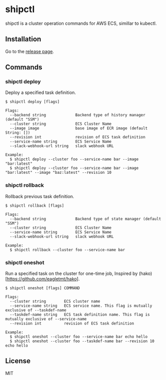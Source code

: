# shipctl

shipctl is a cluster operation commands for AWS ECS, simillar to kubectl.

## Installation

Go to the [release page](https://github.com/SKAhack/shipctl/releases).

## Commands

### shipctl deploy

Deploy a specified task definition.

```
$ shipctl deploy [flags]

Flags:
  --backend string             Backend type of history manager (default "SSM")
  --cluster string             ECS Cluster Name
  --image image                base image of ECR image (default String: [])
  --revision int               revision of ECS task definition
  --service-name string        ECS Service Name
  --slack-webhook-url string   slack webhook URL

Example:
  $ shipctl deploy --cluster foo --service-name bar --image "bar:latest"
  $ shipctl deploy --cluster foo --service-name bar --image "bar:latest" --image "baz:latest" --revision 10
```

### shipctl rollback

Rollback previous task definition.

```
$ shipctl rollback [flags]

Flags:
  --backend string             Backend type of state manager (default "SSM")
  --cluster string             ECS Cluster Name
  --service-name string        ECS Service Name
  --slack-webhook-url string   slack webhook URL

Example:
  $ shipctl rollback --cluster foo --service-name bar
```

### shipctl oneshot

Run a specified task on the cluster for one-time job, Inspired by (hako)[https://github.com/eagletmt/hako].

```
$ shipctl oneshot [flags] COMMAND

Flags:
  --cluster string        ECS cluster name
  --service-name string   ECS service name. This flag is mutually exclusive of --taskdef-name
  --taskdef-name string   ECS task definition name. This flag is mutually exclusive of --service-name
  --revision int          revision of ECS task definition

Example:
  $ shipctl oneshot --cluster foo --service-name bar echo hello
  $ shipctl oneshot --cluster foo --taskdef-name bar --revision 10 echo hello
```

## License

MIT
